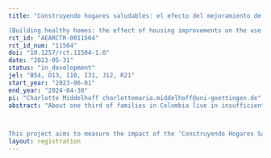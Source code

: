 ```yaml
---
title: "Construyendo hogares saludables: el efecto del mejoramiento de vivienda en el uso de prácticas que contribuyen a reducir y prevenir la violencia doméstica 
(Building healthy homes: the effect of housing improvements on the use of strategies to reduce and prevent domestic violence)"
rct_id: "AEARCTR-0011504"
rct_id_num: "11504"
doi: "10.1257/rct.11504-1.0"
date: "2023-05-31"
status: "in_development"
jel: "B54, D13, I10, I31, J12, R21"
start_year: "2023-06-01"
end_year: "2024-04-30"
pi: "Charlotte Middelhoff charlottemaria.middelhoff@uni-goettingen.de"
abstract: "About one third of families in Colombia live in insufficient houses with inadequate floors or no access to water in the kitchen (ECV, 2021) creating stress and tensions within the household. Moreover, there is a high prevalence of domestic violence with a high number of cases reported each year and around one in five children being exposed to corporal punishment (Cuartas et al., 2019). While inadequate housing is not the only reason behind domestic violence, housing improvements have been shown to improve overall household mental well-being (Curl et al., 2015; Devoto et al., 2012) and depression (Cattaneo et al., 2009) and to overall reduce stress, potentially, also decreasing domestic violence.  

This project aims to measure the impact of the ‘Construyendo Hogares Saludables’ programme implemented by Cementos ARGOS consisting of training and subsidies for homeowners to make improvements of their houses. Conducting a randomized control trial with roughly 1200 households in 78 sections of the cities of Cali, Medellin, and Barranquilla, the study will analyse if better housing conditions will ease tensions and stress within households and, thus, reduce domestic violence. Additionally, the supporting effect of pledging to become a healthy, happy home on conflict resolution and, following, on stress and the prevalence on domestic violence will be evaluated.  "
layout: registration
---
```


